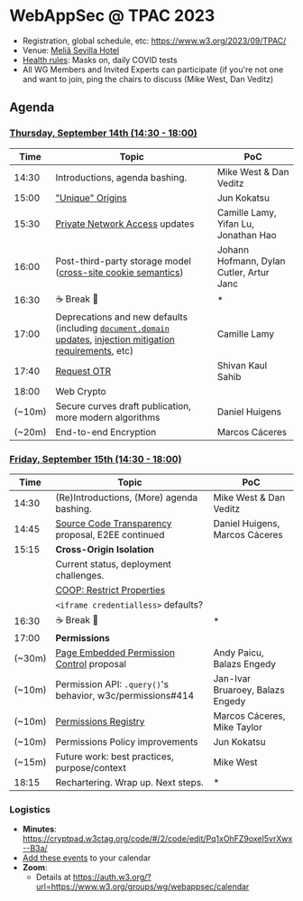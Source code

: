WebAppSec @ TPAC 2023
=====================

* Registration, global schedule, etc: <https://www.w3.org/2023/09/TPAC/>
* Venue: [Meliã Sevilla Hotel](https://www.melia.com/en/hotels/spain/seville/melia-sevilla)
* [Health rules](https://www.w3.org/2023/09/TPAC/health.html): Masks on, daily COVID tests
* All WG Members and Invited Experts can participate (if you're not one and want to join, ping the chairs to discuss (Mike West, Dan Veditz)

Agenda
------

### [Thursday, September 14th (14:30 - 18:00)](https://www.timeanddate.com/worldclock/fixedtime.html?iso=20230914T1230)

| Time | Topic | PoC |
|------|-------|-----|
| 14:30 | Introductions, agenda bashing. | Mike West & Dan Veditz |
| 15:00 | ["Unique" Origins](https://github.com/whatwg/html/issues/9623) | Jun Kokatsu |
| 15:30 | [Private Network Access](https://github.com/wicg/private-network-access/) updates | Camille Lamy, Yifan Lu, Jonathan Hao |
| 16:00 | Post-third-party storage model ([cross-site cookie semantics](https://github.com/DCtheTall/standardizing-cross-site-cookie-semantics/)) | Johann Hofmann, Dylan Cutler, Artur Janc |
| 16:30 | ☕ Break 🍪 | * |
| 17:00 | Deprecations and new defaults (including [`document.domain` updates](https://chromestatus.com/feature/5428079583297536), [injection mitigation requirements](https://github.com/mikewest/securer-contexts), etc) | Camille Lamy
| 17:40 | [Request OTR](https://datatracker.ietf.org/doc/draft-sahib-httpbis-off-the-record/) | Shivan Kaul Sahib |
| 18:00 | Web Crypto | |
| (~10m) | Secure curves draft publication, more modern algorithms | Daniel Huigens |
| (~20m) | End-to-end Encryption | Marcos Cáceres |

### [Friday, September 15th (14:30 - 18:00)](https://www.timeanddate.com/worldclock/fixedtime.html?iso=20230915T1230)

| Time | Topic | PoC |
|------|-------|-----|
| 14:30 | (Re)Introductions, (More) agenda bashing. | Mike West & Dan Veditz |
| 14:45 | [Source Code Transparency](https://github.com/w3c/webappsec/issues/627#issuecomment-1673637611) proposal, E2EE continued | Daniel Huigens, Marcos Cáceres |
| 15:15 | **Cross-Origin Isolation** | |
| | Current status, deployment challenges. | |
| | [COOP: Restrict Properties](https://github.com/hemeryar/coi-with-popups) | |
| | `<iframe credentialless>` defaults? | |
| 16:30 | ☕ Break 🍪 | * |
| 17:00 | **Permissions** ||
| (~30m) | [Page Embedded Permission Control](https://github.com/andypaicu/PEPC/blob/main/explainer.md) proposal | Andy Paicu, Balazs Engedy |
| (~10m) | Permission API: `.query()`'s behavior, w3c/permissions#414 | Jan-Ivar Bruaroey, Balazs Engedy |
| (~10m) | [Permissions Registry](https://w3c.github.io/permissions-registry/) | Marcos Cáceres, Mike Taylor |
| (~10m) | Permissions Policy improvements | Jun Kokatsu |
| (~15m) | Future work: best practices, purpose/context | Mike West |
| 18:15 | Rechartering. Wrap up. Next steps. | * |

### Logistics

*   **Minutes**: https://cryptpad.w3ctag.org/code/#/2/code/edit/Pq1xOhFZ9oxeI5vrXwx--B3a/
*   [Add these events](https://www.w3.org/groups/wg/webappsec/calendar#export) to your calendar
*   **Zoom**:
    * Details at <https://auth.w3.org/?url=https://www.w3.org/groups/wg/webappsec/calendar>
